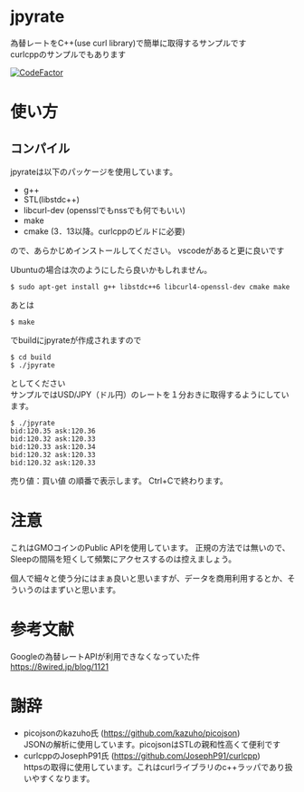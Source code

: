 jpyrate
=======

為替レートをC++(use curl library)で簡単に取得するサンプルです  
curlcppのサンプルでもあります  
  
[![CodeFactor](https://www.codefactor.io/repository/github/chromabox/jpyrate/badge)](https://www.codefactor.io/repository/github/chromabox/jpyrate)
  
  
使い方
===============

コンパイル
--------

jpyrateは以下のパッケージを使用しています。
* g++
* STL(libstdc++)
* libcurl-dev (opensslでもnssでも何でもいい)
* make
* cmake (3．13以降。curlcppのビルドに必要)

ので、あらかじめインストールしてください。
vscodeがあると更に良いです  

Ubuntuの場合は次のようにしたら良いかもしれません。
````
$ sudo apt-get install g++ libstdc++6 libcurl4-openssl-dev cmake make
````
あとは
````
$ make
````
でbuildにjpyrateが作成されますので
````
$ cd build
$ ./jpyrate
````
としてください  
サンプルではUSD/JPY（ドル円）のレートを１分おきに取得するようにしています。  
  
````
$ ./jpyrate
bid:120.35 ask:120.36  
bid:120.32 ask:120.33  
bid:120.33 ask:120.34  
bid:120.32 ask:120.33  
bid:120.32 ask:120.33  
````

売り値：買い値 の順番で表示します。
Ctrl+Cで終わります。

注意
===============

これはGMOコインのPublic APIを使用しています。
正規の方法では無いので、Sleepの間隔を短くして頻繁にアクセスするのは控えましょう。

個人で細々と使う分にはまぁ良いと思いますが、データを商用利用するとか、そういうのはまずいと思います。

参考文献
===============

Googleの為替レートAPIが利用できなくなっていた件
https://8wired.jp/blog/1121


謝辞
===============
* picojsonのkazuho氏 (https://github.com/kazuho/picojson)  
JSONの解析に使用しています。picojsonはSTLの親和性高くて便利です  
* curlcppのJosephP91氏 (https://github.com/JosephP91/curlcpp)  
httpsの取得に使用しています。これはcurlライブラリのc++ラッパであり扱いやすくなります。